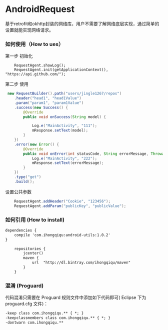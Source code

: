 # AndroidRequest

  基于retrofit和okhttp封装的网络库，用户不需要了解网络底层实现，通过简单的设置就能实现网络请求。

### 如何使用（How to ues）

第一步 初始化

```jsva
    RequestAgent.showLog();
    RequestAgent.init(getApplicationContext(), "https://api.github.com/");
```

第二步 使用

```java
 new RequestBuilder().path("users/jingle1267/repos")
    .header("head1", "head1Value")
    .param("param1", "param1Value")
    .success(new Success() {
        @Override
        public void onSuccess(String model) {

            Log.e("MainActivity", "111");
            mResponse.setText(model);
        }
    })
    .error(new Error() {
        @Override
        public void onError(int statusCode, String errorMessage, Throwable t) {
            Log.e("MainActivity", "222");
            mResponse.setText(errorMessage);
        }
    })
    .type("get")
    .build();
```

设置公共参数

```java
    RequestAgent.addHeader("Cookie", "123456");
    RequestAgent.addParam("publicKey", "publicValue");
```

### 如何引用 (How to install)

```xml
dependencies {
    compile 'com.ihongqiqu:android-utils:1.0.2'
}
```

```xml
    repositories {
        jcenter()
        maven {
            url  "http://dl.bintray.com/ihongqiqu/maven"
        }
    }
```

### 混淆 (Proguard)

  代码混淆只需要在 Proguard 规则文件中添加如下代码即可( Eclipse 下为 proguard.cfg 文件)：

```xml
-keep class com.ihongqiqu.** { *; }
-keepclassmembers class com.ihongqiqu.** { *; }
-dontwarn com.ihongqiqu.**
```
